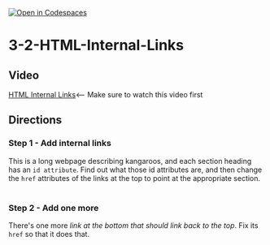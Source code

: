[![Open in Codespaces](https://classroom.github.com/assets/launch-codespace-2972f46106e565e64193e422d61a12cf1da4916b45550586e14ef0a7c637dd04.svg)](https://classroom.github.com/open-in-codespaces?assignment_repo_id=21093966)
# 3-2-HTML-Internal-Links <br>

## Video 
[HTML Internal Links](https://youtu.be/c62_yTwex9E)<-- Make sure to watch this video first

## Directions 
### Step 1 - Add internal links <br>
This is a long webpage describing kangaroos, and each section heading has an `id attribute`. Find out what those id attributes are, and then change the `href` attributes of the links at the top to point at the appropriate section.
<br><br>
### Step 2 - Add one more <br>
There's one more <i>link at the bottom that should link back to the top</i>. Fix its `href` so that it does that.
